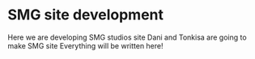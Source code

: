 # SMG site development
Here we are developing SMG studios site
Dani and Tonkisa are going to make SMG site
Everything will be written here!